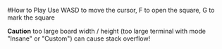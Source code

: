 #How to Play
Use WASD to move the cursor, F to open the square, G to mark the square

**Caution** too large board width / height (too large terminal with mode "Insane" or "Custom") can cause stack overflow!
